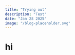 ```yaml
---
title: "Trying out"
description: "Test"
date: "Jan 28 2025"
image: "/blog-placeholder.svg"
---
```


# hi
